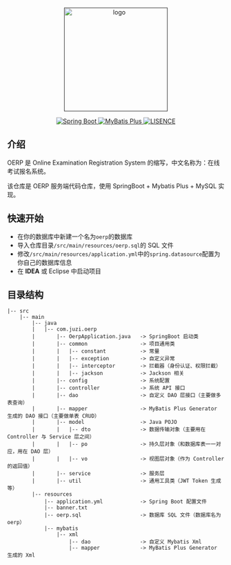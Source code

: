 <p align="center">
  <a href="" target="_blank">
    <img width="240" src="https://img.juzibiji.top/20200715164201.png" alt="logo">
  </a>
</p>

<p align="center">
  <a href="https://spring.io/">
    <img src="https://img.shields.io/badge/Spring%20Boot-2.3.0.RELEASE-brightgreen" alt="Spring Boot">
  </a>
  <a href="https://mp.baomidou.com/">
    <img src="https://img.shields.io/badge/MyBatis%20Plus-3.3.2-blue" alt="MyBatis Plus">
  </a>
  <a href="https://mybatis.plus/" rel="nofollow">
  <img src="https://img.shields.io/badge/license-MIT-lightgrey.svg" alt="LISENCE" >
  </a>
</p>

## 介绍

OERP 是 Online Examination Registration System 的缩写，中文名称为：在线考试报名系统。

该仓库是 OERP 服务端代码仓库，使用 SpringBoot + Mybatis Plus + MySQL 实现。

## 快速开始

- 在你的数据库中新建一个名为`oerp`的数据库
- 导入仓库目录`/src/main/resources/oerp.sql`的 SQL 文件
- 修改`/src/main/resources/application.yml`中的`spring.datasource`配置为你自己的数据库信息
- 在 **IDEA** 或 Eclipse 中启动项目



## 目录结构

```
|-- src
    |-- main
        |-- java
        |   |-- com.juzi.oerp
        |       |-- OerpApplication.java   -> SpringBoot 启动类
        |       |-- common                 -> 项目通用类
        |       |   |-- constant           -> 常量
        |       |   |-- exception          -> 自定义异常
        |       |   |-- interceptor        -> 拦截器（身份认证、权限拦截）
        |       |   |-- jackson            -> Jackson 相关
        |       |-- config                 -> 系统配置
        |       |-- controller             -> 系统 API 接口
        |       |-- dao                    -> 自定义 DAO 层接口（主要做多表查询）
        |       |-- mapper                 -> MyBatis Plus Generator 生成的 DAO 接口（主要做单表 CRUD）
        |       |-- model                  -> Java POJO
        |       |   |-- dto                -> 数据传输对象（主要用在 Controller 与 Service 层之间）
        |       |   |-- po                 -> 持久层对象（和数据库表一一对应，用在 DAO 层）
        |       |   |-- vo                 -> 视图层对象（作为 Controller 的返回值）
        |       |-- service                -> 服务层
        |       |-- util                   -> 通用工具类（JWT Token 生成等）
        |-- resources
            |-- application.yml            -> Spring Boot 配置文件
            |-- banner.txt
            |-- oerp.sql                   -> 数据库 SQL 文件（数据库名为 oerp）
            |-- mybatis
                |-- xml
                    |-- dao                -> 自定义 Mybatis Xml
                    |-- mapper             -> MyBatis Plus Generator 生成的 Xml
```

